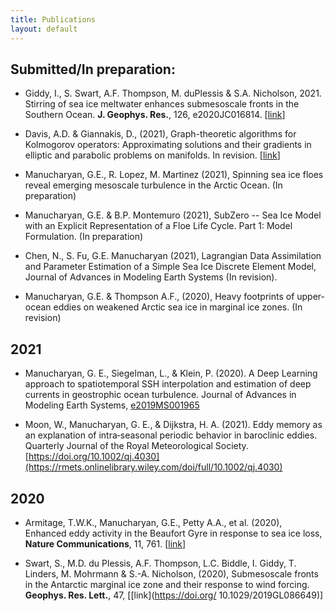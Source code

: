 ```yaml
---
title: Publications
layout: default
---
```

## Submitted/In preparation:

- Giddy, I., S. Swart, A.F. Thompson, M. duPlessis & S.A. Nicholson, 2021. Stirring of sea ice meltwater enhances submesoscale fronts in the Southern Ocean. **J. Geophys. Res.**, 126, e2020JC016814. [[link](https://agupubs.onlinelibrary.wiley.com/doi/full/10.1029/2020JC016814)] 

- Davis, A.D. & Giannakis, D., (2021), Graph-theoretic algorithms for Kolmogorov operators: Approximating solutions and their gradients in elliptic and parabolic problems on manifolds. In revision. [[link](https://arxiv.org/abs/2104.15124)]

- Manucharyan, G.E., R. Lopez, M. Martinez (2021), Spinning sea ice floes reveal emerging mesoscale turbulence in the Arctic Ocean. (In preparation)

- Manucharyan, G.E. & B.P. Montemuro (2021), SubZero -- Sea Ice Model with an Explicit Representation of a Floe Life Cycle. Part 1: Model Formulation.  (In preparation)

- Chen, N., S. Fu, G.E. Manucharyan (2021), Lagrangian Data Assimilation and Parameter Estimation of a Simple Sea Ice Discrete Element Model, Journal of Advances in Modeling Earth Systems (In revision).
 
- Manucharyan, G.E. & Thompson A.F., (2020), Heavy footprints of
  upper-ocean eddies on weakened Arctic sea ice in marginal ice
  zones. (In revision)

## 2021

- Manucharyan, G. E., Siegelman, L., & Klein, P. (2020). A Deep Learning approach to spatiotemporal SSH interpolation and estimation of deep currents in geostrophic ocean turbulence. Journal of Advances in Modeling Earth Systems, [e2019MS001965](https://agupubs.onlinelibrary.wiley.com/doi/pdfdirect/10.1029/2019MS001965)


- Moon, W., Manucharyan, G. E., & Dijkstra, H. A. (2021). Eddy memory as an explanation of intra‐seasonal periodic behavior in baroclinic eddies. Quarterly Journal of the Royal Meteorological Society.[https://doi.org/10.1002/qj.4030](https://rmets.onlinelibrary.wiley.com/doi/full/10.1002/qj.4030)

## 2020

- Armitage, T.W.K., Manucharyan, G.E., Petty A.A., et al. (2020),
  Enhanced eddy activity in the Beaufort Gyre in response to sea ice
  loss, **Nature Communications**, 11, 761. [[link](https://www.nature.com/articles/s41467-020-14449-z)]


- Swart, S., M.D. du Plessis, A.F. Thompson, L.C. Biddle, I. Giddy,
  T. Linders, M. Mohrmann & S.-A. Nicholson, (2020), Submesoscale
  fronts in the Antarctic marginal ice zone and their response to wind
  forcing. **Geophys. Res. Lett.**, 47,
  [[link](https://doi.org/ 10.1029/2019GL086649)]



